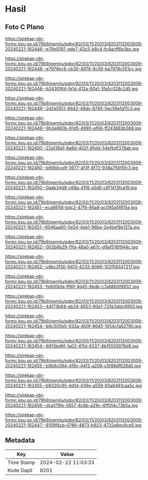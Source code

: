 # Hasil

## Foto C Plano

https://sirekap-obj-formc.kpu.go.id/79b9/pemilu/pdpr/82/03/11/20/03/8203112003009-20240221-162446--e79e0197-ede7-43c5-b8c4-fc4acff6e3bc.jpg

https://sirekap-obj-formc.kpu.go.id/79b9/pemilu/pdpr/82/03/11/20/03/8203112003009-20240221-162448--e7974bc6-cb30-4976-8c59-ba7978c551cc.jpg

https://sirekap-obj-formc.kpu.go.id/79b9/pemilu/pdpr/82/03/11/20/03/8203112003009-20240221-162448--b2430f64-fe1d-412a-90a1-3fa5c028c2d5.jpg

https://sirekap-obj-formc.kpu.go.id/79b9/pemilu/pdpr/82/03/11/20/03/8203112003009-20240221-162449--2d2e55f2-6642-46dc-8745-0ec56e1d11c3.jpg

https://sirekap-obj-formc.kpu.go.id/79b9/pemilu/pdpr/82/03/11/20/03/8203112003009-20240221-162449--9b3e860b-81d5-4990-af68-ff243883b368.jpg

https://sirekap-obj-formc.kpu.go.id/79b9/pemilu/pdpr/82/03/11/20/03/8203112003009-20240221-162450--22af36a1-8a8d-402f-95dd-54efbdf378ab.jpg

https://sirekap-obj-formc.kpu.go.id/79b9/pemilu/pdpr/82/03/11/20/03/8203112003009-20240221-162450--b90bbce9-3977-4f3f-8f72-938a756f5fc3.jpg

https://sirekap-obj-formc.kpu.go.id/79b9/pemilu/pdpr/82/03/11/20/03/8203112003009-20240221-162450--0aab34d8-c68a-41f8-a5d6-c6f1413fca19.jpg

https://sirekap-obj-formc.kpu.go.id/79b9/pemilu/pdpr/82/03/11/20/03/8203112003009-20240221-162451--eca981f4-bdc2-47f6-86a8-ac095a5f815a.jpg

https://sirekap-obj-formc.kpu.go.id/79b9/pemilu/pdpr/82/03/11/20/03/8203112003009-20240221-162451--6546aa60-0e54-4eb1-96be-2e4bef8e137a.jpg

https://sirekap-obj-formc.kpu.go.id/79b9/pemilu/pdpr/82/03/11/20/03/8203112003009-20240221-162452--002b8b29-f1fa-48a0-a67c-d9af518f944c.jpg

https://sirekap-obj-formc.kpu.go.id/79b9/pemilu/pdpr/82/03/11/20/03/8203112003009-20240221-162452--c8bc2f30-9413-4232-8066-102f58347217.jpg

https://sirekap-obj-formc.kpu.go.id/79b9/pemilu/pdpr/82/03/11/20/03/8203112003009-20240221-162453--fe600bfa-ff89-4d45-8bdb-c7a6860f8932.jpg

https://sirekap-obj-formc.kpu.go.id/79b9/pemilu/pdpr/82/03/11/20/03/8203112003009-20240221-162453--44f73b64-eb24-4553-80e1-725b3ddc8950.jpg

https://sirekap-obj-formc.kpu.go.id/79b9/pemilu/pdpr/82/03/11/20/03/8203112003009-20240221-162454--b9c505b5-933a-400f-86d5-1054cfa62780.jpg

https://sirekap-obj-formc.kpu.go.id/79b9/pemilu/pdpr/82/03/11/20/03/8203112003009-20240221-162454--6913bd9f-1a02-411d-9337-8b15555978d8.jpg

https://sirekap-obj-formc.kpu.go.id/79b9/pemilu/pdpr/82/03/11/20/03/8203112003009-20240221-162455--b9b8c084-d19c-44f3-a208-c5f88df628d0.jpg

https://sirekap-obj-formc.kpu.go.id/79b9/pemilu/pdpr/82/03/11/20/03/8203112003009-20240221-162455--b8320c95-4d1d-439e-a559-93a6461caa5c.jpg

https://sirekap-obj-formc.kpu.go.id/79b9/pemilu/pdpr/82/03/11/20/03/8203112003009-20240221-162456--dca179fe-5657-4c6b-a29c-4ff014c73b5a.jpg

https://sirekap-obj-formc.kpu.go.id/79b9/pemilu/pdpr/82/03/11/20/03/8203112003009-20240221-162447--8159f4cb-0786-4873-b923-4732a8ec8ce5.jpg


## Metadata

| Key        | Value               |
| ---------- | ------------------- |
| Time Stamp | 2024-02-22 11:03:33 |
| Kode Dapil | 8201                |



